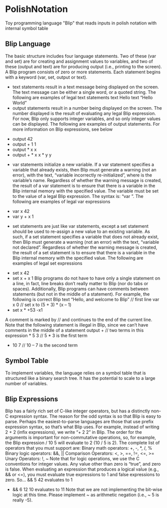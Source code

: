 # PolishNotation
Toy programming language "Blip" that reads inputs in polish notation with internal symbol table

## Blip Language
The basic structure includes four language statements. Two of these (var and set) are for creating and assignment values to variables, and two of these (output and text) are for producing output (i.e., printing to the screen). A Blip program consists of zero or more statements. Each statement begins with a keyword (var, set, output or text).
* text statements result in a text message being displayed on the screen. The text message can be either a single word, or a quoted string. The following are examples of legal text statements
text Hello
text “Hello World”
* output statements result in a number being displayed on the screen. The number displayed is the result of evaluating any legal Blip expression. For now, Blip only supports integer variables, and so only integer values can be displayed. The following are examples of output statements. For more information on Blip expressions, see below
- output 42
- output + 1 1
- output * x x
- output + * x x * y y
* var statements initialize a new variable. If a var statement specifies a variable that already exists, then Blip must generate a warning (not an error), with the text, “variable <varName> incorrectly re-initialized”, where <VarName> is the variable’s name. Regardless of whether the warning message is created, the result of a var statement is to ensure that there is a variable in the Blip internal memory with the specified value. The variable must be set to the value of a legal Blip expression. The syntax is: “var <varName> <expr>”. The following are examples of legal var expressions
- var x 42 
- var y + x 1
* set statements are just like var statements, except a set statement should be used to re-assign a new value to an existing variable. As such, if a set statement specifies a variable that does not already exist, then Blip must generate a warning (not an error) with the text, “variable <varName> not declared”. Regardless of whether the warning message is created, the result of a set statement is to ensure that there is a variable in the Blip internal memory with the specified value. The following are examples of legal set expressions
- set x 42 
- set x + x 1
Blip programs do not have to have only a single statement on a line, in fact, line breaks don’t really matter to Blip (nor do tabs or spaces). Additionally, Blip programs can have comments between statements (but not in the middle of a statement). For example, the following is correct Blip
text “Hello, and welcome to Blip” // first line var x 0
// set x to (5 + 3) * (x – 1)
- set x * +53 -x1

A comment is marked by // and continues to the end of the current line. Note that the following statement is illegal in Blip, since we can’t have comments in the middle of a statement
output + // two terms in this expression * 5 3 // 5 * 3 is the first term
- 10 7 // 10 – 7 is the second term

## Symbol Table
To implement variables, the language relies on a symbol table that is structured like a binary search tree. It has the potential to scale to a large number of variables.

## Blip Expressions
Blip has a fairly rich set of C-like integer operators, but has a distinctly non-C expression syntax. The reason for the odd syntax is so that Blip is easy to parse. Perhaps the easiest-to-parse languages are those that use prefix expression syntax, so that’s what Blip uses. For example, instead of writing 2 + 2 (infix expressions), we write “+ 2 2” in Blip. The order for the arguments is important for non-commutative operations, so, for example, the Blip expression / 10 5 will evaluate to 2 (10 / 5 is 2). The complete list of operators that you must support are:
Binary math operators: +, -, *, /, %
Binary logic operators: &&, ||
Comparison Operators: <, >, ==, !=, <=, >= Unary Operators: !, ~
Note that for logic operations, we use the C conventions for integer values. Any value other than zero is “true”, and zero is false. When evaluating an expression that produces a logical value (e.g., && or <=), you must evaluate true expressions to 1 and false expressions to zero. So...
&& 5 42 evaluates to 1
+ && 6 12 10 evaluates to 11
Note that we are not implementing the bit-wise logic at this time. Please implement ~ as arithmetic negation (i.e., ~ 5 is really -5).
